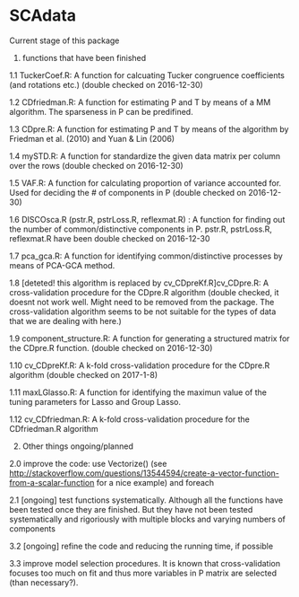

# SCAdata

Current stage of this package

1. functions that have been finished

  1.1 TuckerCoef.R: A function for calcuating Tucker congruence coefficients (and rotations etc.) (double checked on 2016-12-30)
  
  1.2 CDfriedman.R: A function for estimating P and T by means of a MM algorithm. The sparseness in P can be predifined. 
  
  1.3 CDpre.R: A function for estimating P and T by means of the algorithm by Friedman et al. (2010) and Yuan & Lin (2006)
  
  1.4 mySTD.R: A function for standardize the given data matrix per column over the rows (double checked on 2016-12-30)
  
  1.5 VAF.R: A function for calculating proportion of variance accounted for. Used for deciding the # of components in P (double checked on 2016-12-30)
  
  1.6 DISCOsca.R (pstr.R, pstrLoss.R, reflexmat.R) : A function for finding out the number of common/distinctive components in P. pstr.R, pstrLoss.R, reflexmat.R have been double checked on 2016-12-30
  
  1.7 pca_gca.R: A function for identifying common/distinctive processes by means of PCA-GCA method. 
  
  1.8 [deteted! this algorithm is replaced by cv_CDpreKf.R]cv_CDpre.R: A cross-validation procedure for the CDpre.R algorithm (double checked, it doesnt not work well. Might need to be removed from the package. The cross-validation algorithm seems to be not suitable for the types of data that we are dealing with here.)
  
  1.9 component_structure.R: A function for generating a structured matrix for the CDpre.R function. (double checked on 2016-12-30)
  
  1.10 cv_CDpreKf.R: A k-fold cross-validation procedure for the CDpre.R algorithm (double checked on 2017-1-8)
  
  1.11 maxLGlasso.R: A function for identifying the maximun value of the tuning parameters for Lasso and Group Lasso. 
  
  1.12 cv_CDfriedman.R: A k-fold cross-validation procedure for the CDfriedman.R algorithm
  
2. Other things ongoing/planned

  2.0 improve the code: use Vectorize() (see http://stackoverflow.com/questions/13544594/create-a-vector-function-from-a-scalar-function for a nice example) and foreach 

  2.1 [ongoing] test functions systematically. Although all the functions have been tested once they are finished. But they have not been tested systematically and rigoriously with multiple blocks and varying numbers of components
  
  3.2 [ongoing] refine the code and reducing the running time, if possible
  
  3.3 improve model selection procedures. It is known that cross-validation focuses too much on fit and thus more variables in P matrix are selected (than necessary?). 
  
  

